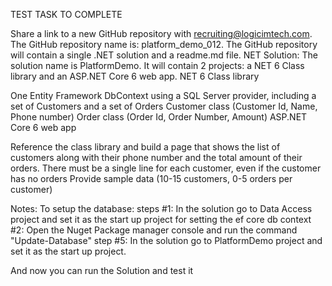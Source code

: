 TEST TASK TO COMPLETE

Share a link to a new GitHub repository with recruiting@logicimtech.com. 
The GitHub repository name is: platform_demo_012. 
The GitHub repository will contain a single .NET solution and a readme.md file. 
NET Solution: The solution name is PlatformDemo. It will contain 2 projects: a NET 6 Class library and an ASP.NET Core 6 web app.
NET 6 Class library

One Entity Framework DbContext using a SQL Server provider, including a set of Customers and a set of Orders 
Customer class (Customer Id, Name, Phone number) 
Order class (Order Id, Order Number, Amount) 
ASP.NET Core 6 web app

Reference the class library and build a page that shows the list of customers along with their phone number and the total amount of their orders. There must be a single line for each customer, even if the customer has no orders
Provide sample data (10-15 customers, 0-5 orders per customer)

Notes:
To setup the database:
steps
#1: In the solution go to Data Access project and set it as the start up project for setting the ef core db context 
#2: Open the Nuget Package manager console and run the command "Update-Database" 
step #5: In the solution go to PlatformDemo project and set it as the start up project.

And now you can run the Solution and test it
